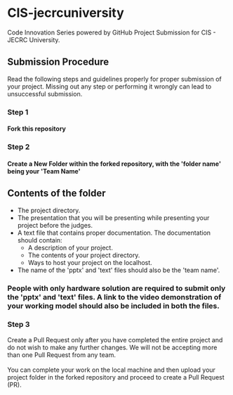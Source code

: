 # CIS-jecrcuniversity
Code Innovation Series powered by GitHub
Project Submission for CIS - JECRC University.

## Submission Procedure
Read the following steps and guidelines properly for proper submission of your project. Missing out any step or performing it wrongly can lead to unsuccessful submission. 

### Step 1
#### Fork this repository

### Step 2
#### Create a New Folder within the forked repository, with the 'folder name' being your 'Team Name'

## Contents of the folder
+ The project directory.
+ The presentation that you will be presenting while presenting your project before the judges.
+ A text file that contains proper documentation. The documentation should contain:
    - A description of your project.
    - The contents of your project directory.
    - Ways to host your project on the localhost.
+ The name of the 'pptx' and 'text' files should also be the 'team name'.

### People with only hardware solution are required to submit only the 'pptx' and 'text' files. A link to the video demonstration of your working model should also be included in both the files.


### Step 3
Create a Pull Request only after you have completed the entire project and do not wish to make any further changes. We will not be accepting more than one Pull Request from any team. \
\
You can complete your work on the local machine and then upload your project folder in the forked repository and proceed to create a Pull Request (PR).
